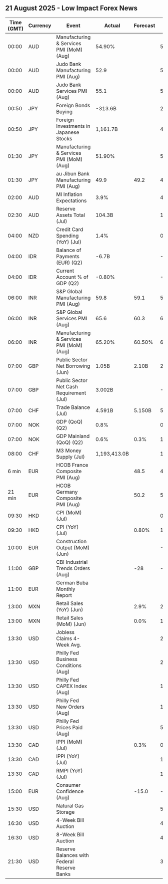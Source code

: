 ## 21 August 2025 - Low Impact Forex News

| Time (GMT) | Currency | Event | Actual | Forecast | Previous |
|------|----------|-------|--------|----------|----------|
| 00:00 | AUD | Manufacturing & Services PMI (MoM) (Aug) | 54.90% |  | 53.80% |
| 00:00 | AUD | Judo Bank Manufacturing PMI (Aug) | 52.9 |  | 51.3 |
| 00:00 | AUD | Judo Bank Services PMI (Aug) | 55.1 |  | 54.1 |
| 00:50 | JPY | Foreign Bonds Buying | -313.6B |  | 254.7B |
| 00:50 | JPY | Foreign Investments in Japanese Stocks | 1,161.7B |  | 495.5B |
| 01:30 | JPY | Manufacturing & Services PMI (MoM) (Aug) | 51.90% |  | 51.60% |
| 01:30 | JPY | au Jibun Bank Manufacturing PMI (Aug) | 49.9 | 49.2 | 48.9 |
| 02:00 | AUD | MI Inflation Expectations | 3.9% |  | 4.7% |
| 02:30 | AUD | Reserve Assets Total (Jul) | 104.3B |  | 102.5B |
| 04:00 | NZD | Credit Card Spending (YoY) (Jul) | 1.4% |  | 0.9% |
| 04:00 | IDR | Balance of Payments (EUR) (Q2) | -6.7B |  | -0.8B |
| 04:00 | IDR | Current Account % of GDP (Q2) | -0.80% |  | -0.10% |
| 06:00 | INR | S&P Global Manufacturing PMI (Aug) | 59.8 | 59.1 | 59.1 |
| 06:00 | INR | S&P Global Services PMI (Aug) | 65.6 | 60.3 | 60.5 |
| 06:00 | INR | Manufacturing & Services PMI (MoM) (Aug) | 65.20% | 60.50% | 61.10% |
| 07:00 | GBP | Public Sector Net Borrowing (Jun) | 1.05B | 2.10B | 22.56B |
| 07:00 | GBP | Public Sector Net Cash Requirement (Jul) | 3.002B |  | -16.367B |
| 07:00 | CHF | Trade Balance (Jul) | 4.591B | 5.150B | 5.726B |
| 07:00 | NOK | GDP (QoQ) (Q2) | 0.8% |  | 0.1% |
| 07:00 | NOK | GDP Mainland (QoQ) (Q2) | 0.6% | 0.3% | 1.2% |
| 08:00 | CHF | M3 Money Supply (Jul) | 1,193,413.0B |  | 1,184,341.0B |
| 6 min | EUR | HCOB France Composite PMI (Aug) |  | 48.5 | 48.6 |
| 21 min | EUR | HCOB Germany Composite PMI (Aug) |  | 50.2 | 50.6 |
| 09:30 | HKD | CPI (MoM) (Jul) |  |  | 0.00% |
| 09:30 | HKD | CPI (YoY) (Jul) |  | 0.80% | 1.40% |
| 10:00 | EUR | Construction Output (MoM) (Jun) |  |  | -1.68% |
| 11:00 | GBP | CBI Industrial Trends Orders (Aug) |  | -28 | -30 |
| 11:00 | EUR | German Buba Monthly Report |  |  |  |
| 13:00 | MXN | Retail Sales (YoY) (Jun) |  | 2.9% | 2.7% |
| 13:00 | MXN | Retail Sales (MoM) (Jun) |  | 0.0% | 1.8% |
| 13:30 | USD | Jobless Claims 4-Week Avg. |  |  | 221.75K |
| 13:30 | USD | Philly Fed Business Conditions (Aug) |  |  | 21.5 |
| 13:30 | USD | Philly Fed CAPEX Index (Aug) |  |  | 17.10 |
| 13:30 | USD | Philly Fed New Orders (Aug) |  |  | 18.4 |
| 13:30 | USD | Philly Fed Prices Paid (Aug) |  |  | 58.80 |
| 13:30 | CAD | IPPI (MoM) (Jul) |  | 0.3% | 0.4% |
| 13:30 | CAD | IPPI (YoY) (Jul) |  |  | 1.7% |
| 13:30 | CAD | RMPI (YoY) (Jul) |  |  | 1.1% |
| 15:00 | EUR | Consumer Confidence (Aug) |  | -15.0 | -14.7 |
| 15:30 | USD | Natural Gas Storage |  |  | 56B |
| 16:30 | USD | 4-Week Bill Auction |  |  | 4.280% |
| 16:30 | USD | 8-Week Bill Auction |  |  | 4.185% |
| 21:30 | USD | Reserve Balances with Federal Reserve Banks |  |  | 3.328T |
